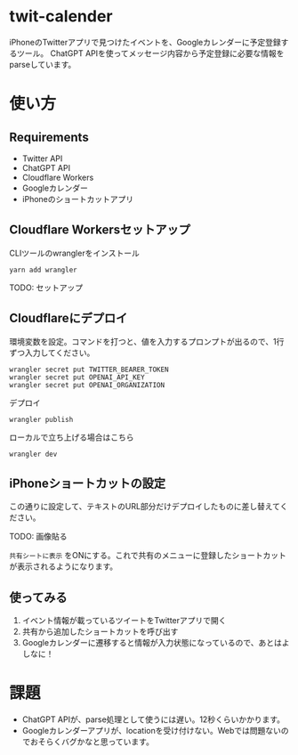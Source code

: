 # twit-calender

iPhoneのTwitterアプリで見つけたイベントを、Googleカレンダーに予定登録するツール。
ChatGPT APIを使ってメッセージ内容から予定登録に必要な情報をparseしています。

# 使い方

## Requirements
* Twitter API
* ChatGPT API
* Cloudflare Workers
* Googleカレンダー
* iPhoneのショートカットアプリ

## Cloudflare Workersセットアップ

CLIツールのwranglerをインストール
```
yarn add wrangler
```

TODO: セットアップ

## Cloudflareにデプロイ

環境変数を設定。コマンドを打つと、値を入力するプロンプトが出るので、1行ずつ入力してください。
```
wrangler secret put TWITTER_BEARER_TOKEN
wrangler secret put OPENAI_API_KEY
wrangler secret put OPENAI_ORGANIZATION
```

デプロイ
```
wrangler publish
```

ローカルで立ち上げる場合はこちら
```
wrangler dev
```

## iPhoneショートカットの設定
この通りに設定して、テキストのURL部分だけデプロイしたものに差し替えてください。

TODO: 画像貼る

`共有シートに表示` をONにする。これで共有のメニューに登録したショートカットが表示されるようになります。

## 使ってみる
1. イベント情報が載っているツイートをTwitterアプリで開く
1. 共有から追加したショートカットを呼び出す
1. Googleカレンダーに遷移すると情報が入力状態になっているので、あとはよしなに！

# 課題
* ChatGPT APIが、parse処理として使うには遅い。12秒くらいかかります。
* Googleカレンダーアプリが、locationを受け付けない。Webでは問題ないのでおそらくバグかなと思っています。
